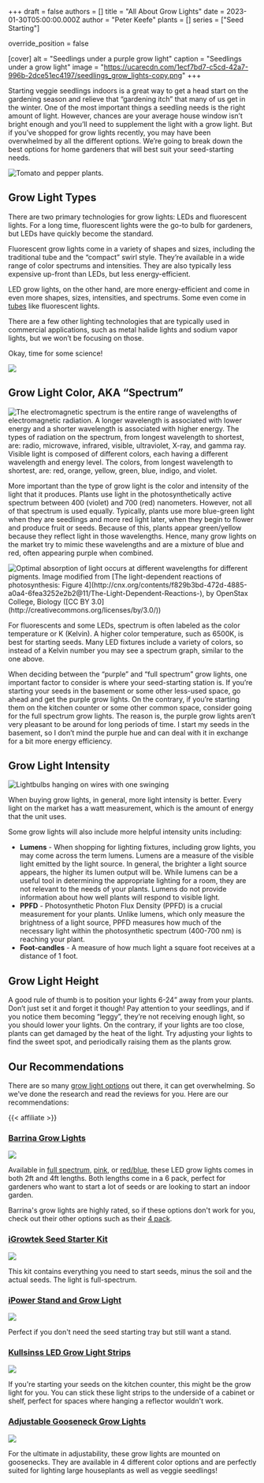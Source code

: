 +++
draft = false
authors = []
title = "All About Grow Lights"
date = 2023-01-30T05:00:00.000Z
author = "Peter Keefe"
plants = []
series = ["Seed Starting"]

override_position = false

[cover]
alt = "Seedlings under a purple grow light"
caption = "Seedlings under a grow light"
image = "https://ucarecdn.com/1ecf7bd7-c5cd-42a7-996b-2dce51ec4197/seedlings_grow_lights-copy.png"
+++

Starting veggie seedlings indoors is a great way to get a head start on the gardening season and relieve that “gardening itch” that many of us get in the winter. One of the most important things a seedling needs is the right amount of light. However, chances are your average house window isn’t bright enough and you’ll need to supplement the light with a grow light. But if you’ve shopped for grow lights recently, you may have been overwhelmed by all the different options. We’re going to break down the best options for home gardeners that will best suit your seed-starting needs.

![Tomato and pepper plants.](https://ucarecdn.com/d7291011-af19-438f-a1fc-65a21fb37d4b/pxl_20220324_134001524-mp.jpg "My seed starting station in 2022. Also, my workbench 🛠!")

## Grow Light Types

There are two primary technologies for grow lights: LEDs and fluorescent lights. For a long time, fluorescent lights were the go-to bulb for gardeners, but LEDs have quickly become the standard.

Fluorescent grow lights come in a variety of shapes and sizes, including the traditional tube and the “compact” swirl style. They’re available in a wide range of color spectrums and intensities. They are also typically less expensive up-front than LEDs, but less energy-efficient.

LED grow lights, on the other hand, are more energy-efficient and come in even more shapes, sizes, intensities, and spectrums. Some even come in [tubes](https://www.amazon.com/dp/B082ZL1Q63) like fluorescent lights.

There are a few other lighting technologies that are typically used in commercial applications, such as metal halide lights and sodium vapor lights, but we won’t be focusing on those.

Okay, time for some science!

![](https://ucarecdn.com/5140fb1c-66cf-47b1-aaec-94fc8426e9bf/science-neil-degrasse-tyson.gif)

## Grow Light Color, AKA “Spectrum”

![The electromagnetic spectrum is the entire range  of  wavelengths of electromagnetic radiation. A longer wavelength is associated with lower energy and a shorter wavelength is associated with higher energy. The types of radiation on the spectrum, from longest wavelength to shortest, are: radio, microwave, infrared, visible, ultraviolet, X-ray, and gamma ray. Visible light is composed of different colors, each having a different wavelength and energy level.  The colors, from longest wavelength to shortest, are: red, orange, yellow, green, blue, indigo, and violet.](https://ucarecdn.com/81100ebb-6083-486f-99a7-1497376c25e4/spectrum1.png "The electromagnetic spectrum and the portion that is visible light. Image modified from [Electromagnetic spectrum](https://commons.wikimedia.org/wiki/File:EM_Spectrum_Properties_edit.svg), by Inductiveload ([CC BY-SA 3.0](https://creativecommons.org/licenses/by-sa/3.0/deed.en)), and [EM spectrum](https://commons.wikimedia.org/wiki/File:EM_spectrum.svg), by Philip Ronan ([CC BY-SA 3.0](https://creativecommons.org/licenses/by-sa/3.0/deed.en)). The modified image is licensed under a [CC BY-SA 3.0](https://creativecommons.org/licenses/by-sa/3.0/deed.en) license")

More important than the type of grow light is the color and intensity of the light that it produces. Plants use light in the photosynthetically active spectrum between 400 (violet) and 700 (red) nanometers. However, not all of that spectrum is used equally. Typically, plants use more blue-green light when they are seedlings and more red light later, when they begin to flower and produce fruit or seeds. Because of this, plants appear green/yellow because they reflect light in those wavelengths. Hence, many grow lights on the market try to mimic these wavelengths and are a mixture of blue and red, often appearing purple when combined.

![](https://ucarecdn.com/c9772a57-b306-490c-8243-960fdcce0bf6/photosynthesis_spectrum.png "Optimal absorption of light occurs at different wavelengths for different pigments. Image modified from [The light-dependent reactions of photosynthesis: Figure 4](http://cnx.org/contents/f829b3bd-472d-4885-a0a4-6fea3252e2b2@11/The-Light-Dependent-Reactions-), by OpenStax College, Biology ([CC BY 3.0](http://creativecommons.org/licenses/by/3.0/))")

For fluorescents and some LEDs, spectrum is often labeled as the color temperature or K (Kelvin). A higher color temperature, such as 6500K, is best for starting seeds. Many LED fixtures include a variety of colors, so instead of a Kelvin number you may see a spectrum graph, similar to the one above.

When deciding between the “purple” and “full spectrum” grow lights, one important factor to consider is where your seed-starting station is. If you’re starting your seeds in the basement or some other less-used space, go ahead and get the purple grow lights. On the contrary, if you’re starting them on the kitchen counter or some other common space, consider going for the full spectrum grow lights. The reason is, the purple grow lights aren’t very pleasant to be around for long periods of time. I start my seeds in the basement, so I don’t mind the purple hue and can deal with it in exchange for a bit more energy efficiency.

## Grow Light Intensity

![Lightbulbs hanging on wires with one swinging](https://ucarecdn.com/6761ddf0-5ea9-467b-87e6-ee8007119813/pexels-rodolfo-clix-1036936.jpg)

When buying grow lights, in general, more light intensity is better. Every light on the market has a watt measurement, which is the amount of energy that the unit uses.

Some grow lights will also include more helpful intensity units including:

* **Lumens** - When shopping for lighting fixtures, including grow lights, you may come across the term lumens. Lumens are a measure of the visible light emitted by the light source. In general, the brighter a light source appears, the higher its lumen output will be. While lumens can be a useful tool in determining the appropriate lighting for a room, they are not relevant to the needs of your plants. Lumens do not provide information about how well plants will respond to visible light.
* **PPFD** - Photosynthetic Photon Flux Density (PPFD) is a crucial measurement for your plants. Unlike lumens, which only measure the brightness of a light source, PPFD measures how much of the necessary light within the photosynthetic spectrum (400-700 nm) is reaching your plant.
* **Foot-candles** - A measure of how much light a square foot receives at a distance of 1 foot.

## Grow Light Height

A good rule of thumb is to position your lights 6-24” away from your plants. Don’t just set it and forget it though! Pay attention to your seedlings, and if you notice them becoming “leggy”, they’re not receiving enough light, so you should lower your lights. On the contrary, if your lights are too close, plants can get damaged by the heat of the light. Try adjusting your lights to find the sweet spot, and periodically raising them as the plants grow.

## Our Recommendations

There are so many [grow light options](https://amzn.to/3WLvk5X) out there, it can get overwhelming. So we've done the research and read the reviews for you. Here are our recommendations:

{{< affiliate >}}

### [Barrina Grow Lights](https://www.amazon.com/Barrina-Equivalent-Bright-Spectrum-Sunlight/dp/B082ZL1Q63)

<a href="https://www.amazon.com/Barrina-Equivalent-Spectrum-Reflector-Linkable/dp/B07PBGRGCB?content-id=amzn1.sym.fe3abdfa-d248-4e07-8b0d-b8a0a47d4a6c%3Aamzn1.sym.fe3abdfa-d248-4e07-8b0d-b8a0a47d4a6c&crid=2SUTEB18ENXCI&cv_ct_cx=grow%2Blight%2Bseed%2Bstarting&keywords=grow%2Blight%2Bseed%2Bstarting&pd_rd_i=B07QWV1THV&pd_rd_r=a3acc8b2-a1ce-4622-b5d3-b20222b78a59&pd_rd_w=HMT0q&pd_rd_wg=60Cmo&pf_rd_p=fe3abdfa-d248-4e07-8b0d-b8a0a47d4a6c&pf_rd_r=9VEM7W1XKSXKFWHENAHF&qid=1675111313&refinements=p_72%3A2661618011&rnid=2661617011&sprefix=grow%2Blight%2Bseed%2Bstarting%2Caps%2C100&sr=1-2-a73d1c8c-2fd2-4f19-aa41-2df022bcb241-spons&spLa=ZW5jcnlwdGVkUXVhbGlmaWVyPUEzNkVPNkhMR0JTQjMyJmVuY3J5cHRlZElkPUEwNjc5NTUwMk1OVUs1MkJEREdIMCZlbmNyeXB0ZWRBZElkPUEwMDk3NTQxMlVVVldaNzdXVlc2MCZ3aWRnZXROYW1lPXNwX3NlYXJjaF90aGVtYXRpYyZhY3Rpb249Y2xpY2tSZWRpcmVjdCZkb05vdExvZ0NsaWNrPXRydWU&th=1&linkCode=li3&tag=planter-app-20&linkId=2f77ac2822b873639672b5cd02197418&language=en_US&ref_=as_li_ss_il" target="_blank"><img border="0" src="//ws-na.amazon-adsystem.com/widgets/q?_encoding=UTF8&ASIN=B07PBGRGCB&Format=_SL250_&ID=AsinImage&MarketPlace=US&ServiceVersion=20070822&WS=1&tag=planter-app-20&language=en_US" ></a><img src="https://ir-na.amazon-adsystem.com/e/ir?t=planter-app-20&language=en_US&l=li3&o=1&a=B07PBGRGCB" width="1" height="1" border="0" alt="" style="border:none !important; margin:0px !important;" />

Available in [full spectrum](https://www.amazon.com/Barrina-Equivalent-Spectrum-Integrated-Growing/dp/B082ZL2L3N), [pink](https://www.amazon.com/Barrina-Equivalent-Bright-Spectrum-Sunlight/dp/B082ZKJZP1), or [red/blue](https://www.amazon.com/Barrina-Equivalent-Spectrum-Reflector-Linkable/dp/B07PBGRGCB), these LED grow lights comes in both 2ft and 4ft lengths. Both lengths come in a 6 pack, perfect for gardeners who want to start a lot of seeds or are looking to start an indoor garden.

Barrina's grow lights are highly rated, so if these options don't work for you, check out their other options such as their [4 pack](https://www.amazon.com/dp/B07ZFM49HD).

### [iGrowtek Seed Starter Kit](https://www.amazon.com/iGrowtek-Seedling-Growing-Natural-Spectrum/dp/B07ZR6XSQK)

<a href="https://www.amazon.com/iGrowtek-Seedling-Growing-Natural-Spectrum/dp/B07ZR6XSQK?crid=2SUTEB18ENXCI&keywords=grow%2Blight%2Bseed%2Bstarting&qid=1675111313&refinements=p_72%3A2661618011&rnid=2661617011&sprefix=grow%2Blight%2Bseed%2Bstarting%2Caps%2C100&sr=8-5&th=1&linkCode=li3&tag=planter-app-20&linkId=4e39284d7b3f2c1e296c3aad86484ad7&language=en_US&ref_=as_li_ss_il" target="_blank"><img border="0" src="//ws-na.amazon-adsystem.com/widgets/q?_encoding=UTF8&ASIN=B07ZR6XSQK&Format=_SL250_&ID=AsinImage&MarketPlace=US&ServiceVersion=20070822&WS=1&tag=planter-app-20&language=en_US" ></a><img src="https://ir-na.amazon-adsystem.com/e/ir?t=planter-app-20&language=en_US&l=li3&o=1&a=B07ZR6XSQK" width="1" height="1" border="0" alt="" style="border:none !important; margin:0px !important;" />

This kit contains everything you need to start seeds, minus the soil and the actual seeds. The light is full-spectrum.

### [iPower Stand and Grow Light](https://www.amazon.com/iPower-Feet-Light-Stand-Natural/dp/B09G5YH8SW)

<a href="https://www.amazon.com/iPower-Feet-Light-Stand-Natural/dp/B09G5YH8SW?crid=2SUTEB18ENXCI&keywords=grow%2Blight%2Bseed%2Bstarting&qid=1675112232&refinements=p_72%3A2661618011&rnid=2661617011&sprefix=grow%2Blight%2Bseed%2Bstarting%2Caps%2C100&sr=8-11&th=1&linkCode=li3&tag=planter-app-20&linkId=7e1b98a06847e1a1e04ea706326e6d56&language=en_US&ref_=as_li_ss_il" target="_blank"><img border="0" src="//ws-na.amazon-adsystem.com/widgets/q?_encoding=UTF8&ASIN=B09G5YH8SW&Format=_SL250_&ID=AsinImage&MarketPlace=US&ServiceVersion=20070822&WS=1&tag=planter-app-20&language=en_US" ></a><img src="https://ir-na.amazon-adsystem.com/e/ir?t=planter-app-20&language=en_US&l=li3&o=1&a=B09G5YH8SW" width="1" height="1" border="0" alt="" style="border:none !important; margin:0px !important;" />

Perfect if you don't need the seed starting tray but still want a stand.

### [Kullsinss LED Grow Light Strips](https://www.amazon.com/Kullsinss-Upgraded-Spectrum-Dimmable-Greenhouse/dp/B09XZXV625)

<a href="https://www.amazon.com/Kullsinss-Upgraded-Spectrum-Dimmable-Greenhouse/dp/B09XZXV625?crid=2SUTEB18ENXCI&keywords=grow%2Blight%2Bseed%2Bstarting&qid=1675112232&refinements=p_72%3A2661618011&rnid=2661617011&sprefix=grow%2Blight%2Bseed%2Bstarting%2Caps%2C100&sr=8-32&th=1&linkCode=li3&tag=planter-app-20&linkId=d550e3121b879c3c9c82ffb61ae0f03d&language=en_US&ref_=as_li_ss_il" target="_blank"><img border="0" src="//ws-na.amazon-adsystem.com/widgets/q?_encoding=UTF8&ASIN=B09XZXV625&Format=_SL250_&ID=AsinImage&MarketPlace=US&ServiceVersion=20070822&WS=1&tag=planter-app-20&language=en_US" ></a><img src="https://ir-na.amazon-adsystem.com/e/ir?t=planter-app-20&language=en_US&l=li3&o=1&a=B09XZXV625" width="1" height="1" border="0" alt="" style="border:none !important; margin:0px !important;" />

If you're starting your seeds on the kitchen counter, this might be the grow light for you. You can stick these light strips to the underside of a cabinet or shelf, perfect for spaces where hanging a reflector wouldn't work.

### [Adjustable Gooseneck Grow Lights](https://www.amazon.com/GroDrow-Starting-Spectrum-Adjustable-Gooseneck/dp/B092R2BR2C)

<a href="https://www.amazon.com/GroDrow-Starting-Spectrum-Adjustable-Gooseneck/dp/B092R2BR2C?crid=2SUTEB18ENXCI&keywords=grow%2Blight%2Bseed%2Bstarting&qid=1675112232&refinements=p_72%3A2661618011&rnid=2661617011&sprefix=grow%2Blight%2Bseed%2Bstarting%2Caps%2C100&sr=8-6&th=1&linkCode=li3&tag=planter-app-20&linkId=a16e50b8458711af7b9dee268c1146d9&language=en_US&ref_=as_li_ss_il" target="_blank"><img border="0" src="//ws-na.amazon-adsystem.com/widgets/q?_encoding=UTF8&ASIN=B092R2BR2C&Format=_SL250_&ID=AsinImage&MarketPlace=US&ServiceVersion=20070822&WS=1&tag=planter-app-20&language=en_US" ></a><img src="https://ir-na.amazon-adsystem.com/e/ir?t=planter-app-20&language=en_US&l=li3&o=1&a=B092R2BR2C" width="1" height="1" border="0" alt="" style="border:none !important; margin:0px !important;" />

For the ultimate in adjustability, these grow lights are mounted on goosenecks. They are available in 4 different color options and are perfectly suited for lighting  large houseplants as well as veggie seedlings!